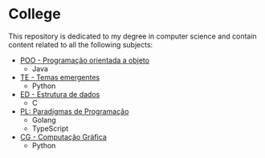 # College

This repository is dedicated to my degree in computer science and contain content related to all the following subjects: 

* [POO - Programação orientada a objeto](terceiro_semestre/POO)
  * Java
* [TE - Temas emergentes](quarto_semestre/TE)
  * Python
* [ED - Estrutura de dados](quarto_semestre/ED)
  * C 
* [PL: Paradigmas de Programação](quinto_semestre/PL)
  * Golang
  * TypeScript
* [CG - Computação Gráfica](sexto_semestre/CG)
  * Python
